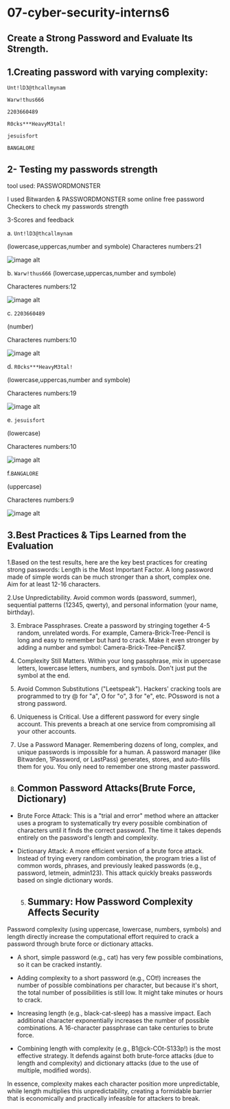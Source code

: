 # 07-cyber-security-interns6
Create a Strong Password and Evaluate Its Strength.
--

1.Creating password with varying complexity:
--

`Unt!lD3@thcallmynam `

`Warw!thus666`

`2203660489`

`R0cks***HeavyM3tal!`

`jesuisfort`

`BANGALORE`

 2- Testing my passwords strength 
 --
 tool used: PASSWORDMONSTER
 
I used Bitwarden & PASSWORDMONSTER some online free password Checkers to check my passwords strength

3-Scores and feedback

a. `Unt!lD3@thcallmynam `

(lowercase,uppercas,number and symbole)
Characteres numbers:21

![image alt](https://github.com/Riplilphat38/07-cyber-security-interns6/blob/79ff56ab38949099f7d05cba8cd5558ba0f37b57/Screenshot%20From%202025-09-30%2019-58-03.png)

b. `Warw!thus666`
(lowercase,uppercas,number and symbole) 

Characteres numbers:12

![image alt](https://github.com/Riplilphat38/07-cyber-security-interns6/blob/dc013e31cc4e5e1ebfad0ef46439ebd799b3d6d9/Screenshot%20From%202025-09-30%2020-04-48.png)

c. `2203660489`

(number)

Characteres numbers:10

![image alt](https://github.com/Riplilphat38/07-cyber-security-interns6/blob/dc013e31cc4e5e1ebfad0ef46439ebd799b3d6d9/Screenshot%20From%202025-09-30%2020-08-53.png)


d. `R0cks***HeavyM3tal!`

(lowercase,uppercas,number and symbole)

Characteres numbers:19

![image alt](https://github.com/Riplilphat38/07-cyber-security-interns6/blob/1642f83464dada827c8e07e5c77ad2d15cb912f5/Screenshot%20From%202025-09-30%2020-10-36.png)

e. `jesuisfort`

(lowercase)

Characteres numbers:10

![image alt](https://github.com/Riplilphat38/07-cyber-security-interns6/blob/dc013e31cc4e5e1ebfad0ef46439ebd799b3d6d9/Screenshot%20From%202025-09-30%2020-14-26.png)

f.`BANGALORE`

(uppercase)

Characteres numbers:9

![image alt](https://github.com/Riplilphat38/07-cyber-security-interns6/blob/dc013e31cc4e5e1ebfad0ef46439ebd799b3d6d9/Screenshot%20From%202025-09-30%2020-17-55.png)

3.Best Practices & Tips Learned from the Evaluation
--

1.Based on the test results, here are the key best practices for creating strong passwords:
Length is the Most Important Factor. A long password made of simple words can be much stronger than a short, complex one. Aim for at least 12-16 characters.
   
2.﻿﻿﻿Use Unpredictability. Avoid common words (password, summer), sequential patterns (12345, qwerty), and personal information (your name, birthday).
   
3. ﻿﻿﻿Embrace Passphrases. Create a password by stringing together 4-5 random, unrelated words. For example, Camera-Brick-Tree-Pencil is long and easy to remember but hard to crack. Make it even stronger by adding a number and symbol: Camera-Brick-Tree-Pencil$7.
   
4. ﻿﻿﻿Complexity Still Matters. Within your long passphrase, mix in uppercase letters, lowercase letters, numbers, and symbols. Don't just put the symbol at the end.
   
5. ﻿﻿﻿Avoid Common Substitutions ("Leetspeak"). Hackers' cracking tools are programmed to try @ for "a", O for "o", 3 for "e", etc. POssword is not a strong password.
     
6. ﻿﻿﻿Uniqueness is Critical. Use a different password for every single account. This prevents a breach at one service from compromising all your other accounts.
    
7. ﻿﻿﻿Use a Password Manager. Remembering dozens of long, complex, and unique passwords is impossible for a human. A password manager (like Bitwarden, 1Password, or LastPass) generates, stores, and auto-fills them for you. You only need to remember one strong master password.

   
4. Common Password Attacks(Brute Force, Dictionary)
   --
 * Brute Force Attack: This is a "trial and error" method where an attacker uses a program to systematically try every possible combination of characters until it finds the correct password. The time it takes depends entirely on the password's length and complexity.
   
* Dictionary Attack: A more efficient version of a brute force attack. Instead of trying every random combination, the program tries a list of common words, phrases, and previously leaked passwords (e.g., password, letmein, admin123). This attack quickly breaks passwords based on single dictionary words.
  
  5. Summary: How Password Complexity Affects Security
     --

Password complexity (using uppercase, lowercase, numbers, symbols) and length directly increase the
computational effort required to crack a password through brute force or dictionary attacks.
* ﻿﻿A short, simple password (e.g., cat) has very few possible combinations, so it can be cracked instantly.
  
* ﻿﻿Adding complexity to a short password (e.g., COt!) increases the number of possible combinations per character, but because it's short, the total number of possibilities is still low. It might take minutes or hours to crack.
  
* ﻿﻿Increasing length (e.g., black-cat-sleep) has a massive impact. Each additional character exponentially increases the number of possible combinations. A 16-character passphrase can take centuries to brute force.
  
* ﻿﻿Combining length with complexity (e.g., B1@ck-COt-S133p!) is the most effective strategy. It defends against both brute-force attacks (due to length and complexity) and dictionary attacks (due to the use of multiple, modified words).
  
In essence, complexity makes each character position more unpredictable, while length multiplies this unpredictability, creating a formidable barrier that is economically and practically infeasible for attackers to break.


